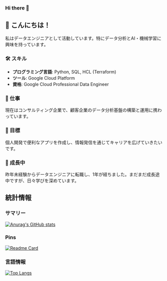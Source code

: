 ### Hi there 👋

## 👋 こんにちは！

私はデータエンジニアとして活動しています。特にデータ分析とAI・機械学習に興味を持っています。

### 🛠 スキル
- **プログラミング言語**: Python, SQL, HCL (Terraform)
- **ツール**: Google Cloud Platform
- **資格**: Google Cloud Professional Data Engineer

### 🏢 仕事
現在はコンサルティング企業で、顧客企業のデータ分析基盤の構築と運用に携わっています。

### 🎯 目標
個人開発で便利なアプリを作成し、情報発信を通じてキャリアを広げていきたいです。

### 🌱 成長中
昨年未経験からデータエンジニアに転職し、1年が経ちました。まだまだ成長途中ですが、日々学びを深めています。

## 統計情報

### サマリー

[![Anurag's GitHub stats](https://github-readme-stats.vercel.app/api?username=y-tsuritani&show_icons=true&theme=radical)](https://github.com/anuraghazra/github-readme-stats)

### Pins

[![Readme Card](https://github-readme-stats.vercel.app/api/pin/?username=anuraghazra&repo=github-readme-stats)](https://github.com/anuraghazra/github-readme-stats)

### 言語情報

[![Top Langs](https://github-readme-stats.vercel.app/api/top-langs/?username=anuraghazra)](https://github.com/anuraghazra/github-readme-stats)
